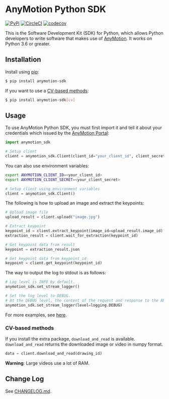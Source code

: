 # AnyMotion Python SDK

[![PyPi][pypi-version]][pypi] [![CircleCI][ci-status]][ci] [![codecov][codecov-status]][codecov]

This is the Software Development Kit (SDK) for Python, which allows Python developers to write software that makes use of [AnyMotion](https://anymotion.nttpc.co.jp).
It works on Python 3.6 or greater.

## Installation

Install using [pip](https://pip.pypa.io/en/stable/quickstart/):

```sh
$ pip install anymotion-sdk
```

If you want to use a [CV-based methods](#CV-based-methods):

```sh
$ pip install anymotion-sdk[cv]
```

## Usage

To use AnyMotion Python SDK, you must first import it and tell it about your credentials which issued by the [AnyMotion Portal](https://portal.anymotion.jp/):

```py
import anymotion_sdk

# Setup client
client = anymotion_sdk.Client(client_id="your_client_id", client_secret="your_client_secret")
```

You can also use environment variables:

```sh
export ANYMOTION_CLIENT_ID=<your_client_id>
export ANYMOTION_CLIENT_SECRET=<your_client_secret>
```

```py
# Setup client using environment variables
client = anymotion_sdk.Client()
```

The following is how to upload an image and extract the keypoints:

```py
# Upload image file
upload_result = client.upload("image.jpg")

# Extract keypoint
keypoint_id = client.extract_keypoint(image_id=upload_result.image_id)
extraction_result = client.wait_for_extraction(keypoint_id)

# Get keypoint data from result
keypoint = extraction_result.json

# Get keypoint data from keypoint_id
keypoint = client.get_keypoint(keypoint_id)
```

The way to output the log to stdout is as follows:

```py
# Log level is INFO by default.
anymotion_sdk.set_stream_logger()

# Set the log level to DEBUG.
# At the DEBUG level, the content of the request and response to the API is output.
anymotion_sdk.set_stream_logger(level=logging.DEBUG)
```

For more examples, see [here](https://github.com/nttpc/anymotion-examples).

### CV-based methods

If you install the extra package, `download_and_read` is available.
`download_and_read` returns the downloaded image or video in numpy format.

```py
data = client.download_and_read(drawing_id)
```

**Warning**: Large videos use a lot of RAM.

## Change Log

See [CHANGELOG.md](CHANGELOG.md).

[pypi]: https://pypi.org/project/anymotion-sdk
[pypi-version]: https://img.shields.io/pypi/v/anymotion-sdk
[ci]: https://circleci.com/gh/nttpc/anymotion-python-sdk
[ci-status]: https://circleci.com/gh/nttpc/anymotion-python-sdk/tree/master.svg?style=shield&circle-token=b9824650553efb30dabe07e3ab2b140ae2efa60c
[codecov]: https://codecov.io/gh/nttpc/anymotion-python-sdk
[codecov-status]: https://codecov.io/gh/nttpc/anymotion-python-sdk/branch/master/graph/badge.svg?token=5QG7KUBZ7K
